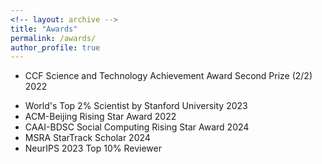 ```yaml
---
<!-- layout: archive -->
title: "Awards"
permalink: /awards/
author_profile: true
---
```

* CCF Science and Technology Achievement Award Second Prize (2/2) 2022 
<!-- 
* Best Paper Honorable Mention, The Web Conference 2018 (CCF A)
* Best Resource Paper Runner Up, CIKM 2022 (CCF B)
* Best Paper Honorable Mention Award, SIGIR-AP 2023
* Best Paper Award, AIRS 2017 
-->
* World's Top 2% Scientist by Stanford University 2023 
* ACM-Beijing Rising Star Award 2022 
* CAAI-BDSC Social Computing Rising Star Award 2024 
* MSRA StarTrack Scholar 2024 
* NeurIPS 2023 Top 10% Reviewer



